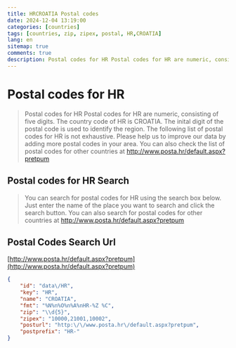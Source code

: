 ```yaml
---
title: HRCROATIA Postal codes 
date: 2024-12-04 13:19:00
categories: [countries]
tags: [countries, zip, zipex, postal, HR,CROATIA]
lang: en
sitemap: true
comments: true
description: Postal codes for HR Postal codes for HR are numeric, consisting of five digits. The country code of HR is CROATIA. The inital digit of the postal code is used to identify the region. The following list of postal codes for HR is not exhaustive. Please help us to improve our data by adding more postal codes in your area. You can also check the list of postal codes for other countries at http://www.posta.hr/default.aspx?pretpum
---
```


# Postal codes for HR
> Postal codes for HR Postal codes for HR are numeric, consisting of five digits. The country code of HR is CROATIA. The inital digit of the postal code is used to identify the region. The following list of postal codes for HR is not exhaustive. Please help us to improve our data by adding more postal codes in your area. You can also check the list of postal codes for other countries at http://www.posta.hr/default.aspx?pretpum

## Postal codes for HR Search 
> You can search for postal codes for HR using the search box below. Just enter the name of the place you want to search and click the search button. You can also search for postal codes for other countries at http://www.posta.hr/default.aspx?pretpum

## Postal Codes Search Url

[http://www.posta.hr/default.aspx?pretpum](http://www.posta.hr/default.aspx?pretpum)
```json
{
    "id": "data\/HR",
    "key": "HR",
    "name": "CROATIA",
    "fmt": "%N%n%O%n%A%nHR-%Z %C",
    "zip": "\\d{5}",
    "zipex": "10000,21001,10002",
    "posturl": "http:\/\/www.posta.hr\/default.aspx?pretpum",
    "postprefix": "HR-"
}
```
